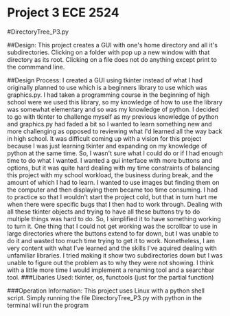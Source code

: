 # Project 3 ECE 2524
#DirectoryTree_P3.py

##Design:
This project creates a GUI with one's home directory and all it's subdirectories. Clicking on a folder with pop up a new window with that directory as its root. Clicking on a file does not do anything except print to the commmand line. 

##Design Process: 
I created a GUI using tkinter instead of what I had originally planned to use which is a beginners library to use which was graphics.py. I had taken a programming course in the beginning of high school were we used this library, so my knowledge of how to use the library was somewhat elementary and so was my knowledge of python. I decided to go with tkinter to challenge myself as my previous knowledge of python and graphics.py had faded a bit so I wanted to learn something new and more challenging as opposed to reviewing what I'd learned all the way back in high school. It was difficult coming up with a vision for this project because I was just learning tkinter and expanding on my knowledge of python at the same time. So, I wasn't sure what I could do or if I had enough time to do what I wanted. I wanted a gui  interface with more buttons and options, but it was quite hard dealing with my time constraints of balancing this project with my school workload, the business during break, and the amount of which I had to learn. I wanted to use images but finding them on the computer and then displaying them became too time consuming. I had to practice so that I wouldn't start the project cold, but that in turn hurt me when there were specific bugs that I then had to work through. Dealing with all these tkinter objects and trying to have all these buttons try to do multiple things was hard to do. So, I simplified it to have something working to turn it. One thing that I could not get working was the scrollbar to use in large directories where the buttons extend to far down, but I was unable to do it and wasted too much time trying to get it to work. Nonetheless, I am very content with what I've learned and the skills I've aquired dealing with unfamiliar libraries. I tried making it show two subdirectories down but I was unable to figure out the problem as to why they were not showing. I think with a little more time I would implement a renaming tool and a searchbar tool. 
###Libaries Used: 
tkinter, os, functools (just for the partial function)

###Operation Information:
This project uses Linux with a python shell script. Simply running the file DirectoryTree_P3.py with python in the terminal will run the program


